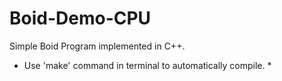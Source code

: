 # Boid-Demo-CPU
Simple Boid Program implemented in C++. 
* Use 'make' command in terminal to automatically compile. *
